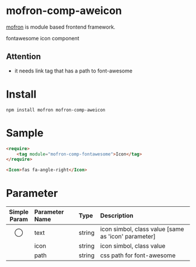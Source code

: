 # mofron-comp-aweicon
[mofron](https://mofron.github.io/mofron/) is module based frontend framework.

fontawesome icon component

## Attention
 - it needs link tag that has a path to font-awesome

# Install
```
npm install mofron mofron-comp-aweicon
```

# Sample
```html
<require>
    <tag module="mofron-comp-fontawesome">Icon</tag>
</require>

<Icon>fas fa-angle-right</Icon>
```
# Parameter

|Simple<br>Param | Parameter Name | Type | Description |
|:--------------:|:---------------|:-----|:------------|
|◯ | text | string | icon simbol, class value [same as 'icon' parameter] |
| | icon | string | icon simbol, class value |
| | path | string | css path for font-awesome |

